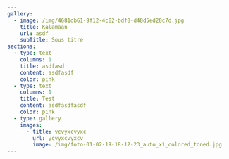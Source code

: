 ```yaml
---
gallery:
  - image: /img/4681db61-9f12-4c82-bdf8-d48d5ed28c7d.jpg
    title: Kalamaan
    url: asdf
    subTitle: Sous titre
sections:
  - type: text
    columns: 1
    title: asdfasd
    content: asdfasdf
    color: pink
  - type: text
    columns: 1
    title: Test
    content: asdfasdfasdf
    color: pink
  - type: gallery
    images:
      - title: vcvyxcvyxc
        url: ycvyxcvyxcv
        image: /img/foto-01-02-19-18-12-23_auto_x1_colored_toned.jpg
---
```

